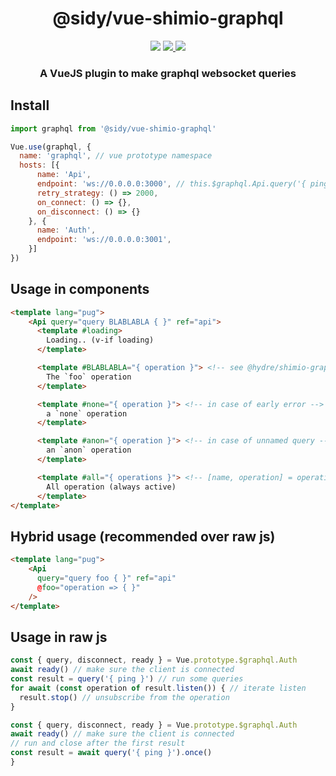 <h1 align=center>@sidy/vue-shimio-graphql</h1>
<p align=center>
  <img src="https://img.shields.io/github/license/usidy/vue-shimio-graphql.svg?style=for-the-badge" />
  <a href="https://www.npmjs.com/package/@sidy/vue-shimio-graphql">
    <img src="https://img.shields.io/npm/v/@sidy/vue-shimio-graphql.svg?logo=npm&style=for-the-badge" />
  </a>
  <img src="https://img.shields.io/npm/dw/@sidy/vue-shimio-graphql?logo=npm&style=for-the-badge" />
</p>

<h3 align=center>A VueJS plugin to make graphql websocket queries</h3>

## Install

```js
import graphql from '@sidy/vue-shimio-graphql'

Vue.use(graphql, {
  name: 'graphql', // vue prototype namespace
  hosts: [{
      name: 'Api',
      endpoint: 'ws://0.0.0.0:3000', // this.$graphql.Api.query('{ ping }')
      retry_strategy: () => 2000,
      on_connect: () => {},
      on_disconnect: () => {}
    }, {
      name: 'Auth',
      endpoint: 'ws://0.0.0.0:3001',
    }]
})
```

## Usage in components

```html
<template lang="pug">
    <Api query="query BLABLABLA { }" ref="api">
      <template #loading>
        Loading.. (v-if loading)
      </template>

      <template #BLABLABLA="{ operation }"> <!-- see @hydre/shimio-graphql -->
        The `foo` operation
      </template>

      <template #none="{ operation }"> <!-- in case of early error -->
        a `none` operation
      </template>

      <template #anon="{ operation }"> <!-- in case of unnamed query -->
        an `anon` operation
      </template>

      <template #all="{ operations }"> <!-- [name, operation] = operations -->
        All operation (always active)
      </template>
</template>
```

## Hybrid usage (recommended over raw js)

```html
<template lang="pug">
    <Api
      query="query foo { }" ref="api"
      @foo="operation => { }"
    />
</template>
```

## Usage in raw js

```js
const { query, disconnect, ready } = Vue.prototype.$graphql.Auth
await ready() // make sure the client is connected
const result = query('{ ping }') // run some queries
for await (const operation of result.listen()) { // iterate listen
  result.stop() // unsubscribe from the operation
}
```

```js
const { query, disconnect, ready } = Vue.prototype.$graphql.Auth
await ready() // make sure the client is connected
// run and close after the first result
const result = await query('{ ping }').once()
}
```